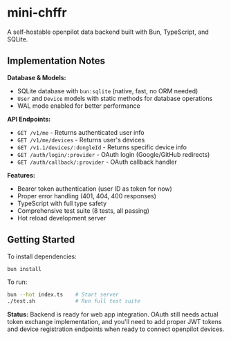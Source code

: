 # mini-chffr

A self-hostable openpilot data backend built with Bun, TypeScript, and SQLite.

## Implementation Notes

**Database & Models:**
- SQLite database with `bun:sqlite` (native, fast, no ORM needed)
- `User` and `Device` models with static methods for database operations
- WAL mode enabled for better performance

**API Endpoints:**
- `GET /v1/me` - Returns authenticated user info
- `GET /v1/me/devices` - Returns user's devices  
- `GET /v1.1/devices/:dongleId` - Returns specific device info
- `GET /auth/login/:provider` - OAuth login (Google/GitHub redirects)
- `GET /auth/callback/:provider` - OAuth callback handler

**Features:**
- Bearer token authentication (user ID as token for now)
- Proper error handling (401, 404, 400 responses)
- TypeScript with full type safety
- Comprehensive test suite (8 tests, all passing)
- Hot reload development server

## Getting Started

To install dependencies:

```bash
bun install
```

To run:

```bash
bun --hot index.ts    # Start server
./test.sh             # Run full test suite
```

**Status:** Backend is ready for web app integration. OAuth still needs actual token exchange implementation, and you'll need to add proper JWT tokens and device registration endpoints when ready to connect openpilot devices.
